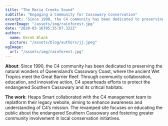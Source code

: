 ```yaml
---
title: "The Maria Creeks Sound"
subtitle: "Engaging a Community for Cassowary Conservation"
excerpt: "Since 1990, the C4 community has been dedicated to preserving the natural wonders of Queensland’s Cassowary Coast, where the ancient Wet Tropics meet the Great Barrier Reef. Through community collaboration, education, and innovative action, C4 spearheads efforts to protect the endangered Southern Cassowary and its critical habitats."
coverImage: "/assets/img/rainforest.jpg"
date: "2020-03-16T05:35:07.322Z"
author:
  name: Derek Blank
  picture: "/assets/blog/authors/jj.jpeg"
ogImage:
  url: "/assets/img/rainforest.jpg"
---
```


**About**: Since 1990, the C4 community has been dedicated to preserving the natural wonders of Queensland’s Cassowary Coast, where the ancient Wet Tropics meet the Great Barrier Reef. Through community collaboration, education, and innovative action, C4 spearheads efforts to protect the endangered Southern Cassowary and its critical habitats.

**The work**: Heaps Smart collaborated with the C4 management team to replatform their legacy website, aiming to enhance awareness and understanding of C4’s mission. The revamped site focuses on educating the public about the endangered Southern Cassowary and fostering greater community involvement in local conservation initiatives.
